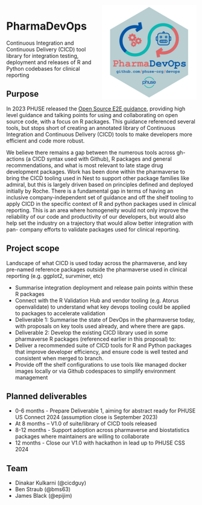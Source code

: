 <img align="right" width="250" height="250" src="https://github.com/phuse-org/devops/blob/main/assets/PharmaDevOps.png?raw=true">

# PharmaDevOps

Continuous Integration and Continuous Delivery (CICD) tool library for integration testing,
deployment and releases of R and Python codebases for clinical reporting

## Purpose

In 2023 PHUSE released the [Open Source E2E guidance](https://github.com/phuse-org/E2E-OS-Guidance),
providing high level guidance and talking points for using and collaborating on open source code, with a focus
on R packages. This guidance referenced several tools, but stops short of creating an annotated library of
Continuous Integration and Continuous Delivery (CICD) tools to make developers more efficient and code more
robust.

We believe there remains a gap between the numerous tools across gh-actions (a CICD syntax used with
Github), R packages and general recommendations, and what is most relevant to late stage drug development
packages. Work has been done within the pharmaverse to bring the CICD tooling used in Nest to support other
package families like admiral, but this is largely driven based on principles defined and deployed initially by
Roche. There is a fundamental gap in terms of having an inclusive company-independent set of guidance and
off the shelf tooling to apply CICD in the specific context of R and python packages used in clinical reporting.
This is an area where homogeneity would not only improve the reliability of our code and productivity of our
developers, but would also help set the industry on a trajectory that would allow better integration with pan-
company efforts to validate packages used for clinical reporting.

## Project scope

Landscape of what CICD is used today across the pharmaverse, and key pre-named reference
packages outside the pharmaverse used in clinical reporting (e.g. ggplot2, survminer, etc)

- Summarise integration deployment and release pain points within these R packages
- Connect with the R Validation Hub and vendor tooling (e.g. Atorus openvalidate) to understand what key
devops tooling could be applied to packages to accelerate validation
- Deliverable 1: Summarise the state of DevOps in the pharmaverse today, with proposals on key tools
used already, and where there are gaps.
- Deliverable 2: Develop the existing CICD library used in some pharmaverse R packages (referenced
earlier in this proposal) to:
- Deliver a recommended suite of CICD tools for R and Python packages that improve developer
efficiency, and ensure code is well tested and consistent when merged to branch.
- Provide off the shelf configurations to use tools like managed docker images locally or via Github codespaces to simplify environment management

## Planned deliverables

- 0-6 months - Prepare Deliverable 1, aiming for abstract ready for PHUSE US Connect 2024 (assumption
close is September 2023)
- At 8 months – V1.0 of suite/library of CICD tools released
- 8-12 months - Support adoption across pharmaverse and biostatistics packages where maintainers are
willing to collaborate
- 12 months - Close our V1.0 with hackathon in lead up to PHUSE CSS 2024

## Team

- Dinakar Kulkarni (@cicdguy)
- Ben Straub (@bms63)
- James Black (@epijim)
